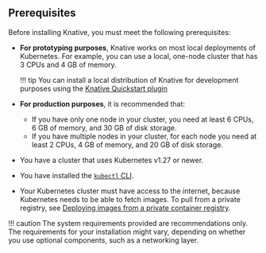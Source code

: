 ## Prerequisites

Before installing Knative, you must meet the following prerequisites:

- **For prototyping purposes**, Knative works on most local deployments of Kubernetes. For example, you can use a local, one-node cluster that has 3&nbsp;CPUs and 4&nbsp;GB of memory.

    !!! tip
        You can install a local distribution of Knative for development purposes
        using the [Knative Quickstart plugin](/docs/getting-started/quickstart-install/)

- **For production purposes**, it is recommended that:

    - If you have only one node in your cluster, you need at least 6&nbsp;CPUs, 6&nbsp;GB of memory, and 30&nbsp;GB of disk storage.
    - If you have multiple nodes in your cluster, for each node you need at least 2&nbsp;CPUs, 4&nbsp;GB of memory, and 20&nbsp;GB of disk storage.
- You have a cluster that uses Kubernetes v1.27 or newer.
- You have installed the [`kubectl` CLI](https://kubernetes.io/docs/tasks/tools/install-kubectl/).
- Your Kubernetes cluster must have access to the internet, because Kubernetes needs to be able to fetch images. To pull from a private registry, see [Deploying images from a private container registry](/docs/serving/deploying-from-private-registry/).

!!! caution
    The system requirements provided are recommendations only. The requirements for your installation might vary, depending on whether you use optional components, such as a networking layer.
